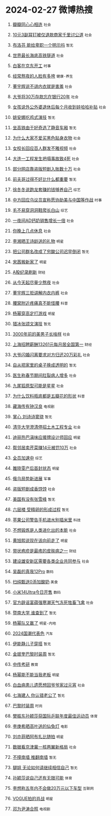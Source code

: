 # 2024-02-27 微博热搜 
1. [瓣瓣同心心相连](https://m.weibo.cn/search?containerid=100103type%3D1%26t%3D10%26q%3D%23%E7%93%A3%E7%93%A3%E5%90%8C%E5%BF%83%E5%BF%83%E7%9B%B8%E8%BF%9E%23&stream_entry_id=51&isnewpage=1&extparam=seat%3D1%26dgr%3D0%26stream_entry_id%3D51%26c_type%3D51%26q%3D%2523%25E7%2593%25A3%25E7%2593%25A3%25E5%2590%258C%25E5%25BF%2583%25E5%25BF%2583%25E7%259B%25B8%25E8%25BF%259E%2523%26pos%3D0%26cate%3D10103%26filter_type%3Drealtimehot%26display_time%3D1708986116%26pre_seqid%3D170898611626002999602) `社会` 

2. [10元3副耳钉被仅退款商家千里讨公道](https://m.weibo.cn/search?containerid=100103type%3D1%26t%3D10%26q%3D%2310%E5%85%833%E5%89%AF%E8%80%B3%E9%92%89%E8%A2%AB%E4%BB%85%E9%80%80%E6%AC%BE%E5%95%86%E5%AE%B6%E5%8D%83%E9%87%8C%E8%AE%A8%E5%85%AC%E9%81%93%23&stream_entry_id=31&isnewpage=1&extparam=seat%3D1%26stream_entry_id%3D31%26lcate%3D5001%26realpos%3D1%26dgr%3D0%26band_rank%3D1%26flag%3D2%26pos%3D0%26q%3D%252310%25E5%2585%25833%25E5%2589%25AF%25E8%2580%25B3%25E9%2592%2589%25E8%25A2%25AB%25E4%25BB%2585%25E9%2580%2580%25E6%25AC%25BE%25E5%2595%2586%25E5%25AE%25B6%25E5%258D%2583%25E9%2587%258C%25E8%25AE%25A8%25E5%2585%25AC%25E9%2581%2593%2523%26c_type%3D31%26cate%3D5001%26filter_type%3Drealtimehot%26display_time%3D1708986116%26pre_seqid%3D170898611626002999602) `社会` 

3. [布洛芬 能给卑职一个明示吗](https://m.weibo.cn/search?containerid=100103type%3D1%26t%3D10%26q%3D%E5%B8%83%E6%B4%9B%E8%8A%AC+%E8%83%BD%E7%BB%99%E5%8D%91%E8%81%8C%E4%B8%80%E4%B8%AA%E6%98%8E%E7%A4%BA%E5%90%97&stream_entry_id=31&isnewpage=1&extparam=seat%3D1%26stream_entry_id%3D31%26lcate%3D5001%26realpos%3D2%26dgr%3D0%26band_rank%3D2%26flag%3D2%26pos%3D1%26q%3D%25E5%25B8%2583%25E6%25B4%259B%25E8%258A%25AC%2520%25E8%2583%25BD%25E7%25BB%2599%25E5%258D%2591%25E8%2581%258C%25E4%25B8%2580%25E4%25B8%25AA%25E6%2598%258E%25E7%25A4%25BA%25E5%2590%2597%26c_type%3D31%26cate%3D5001%26filter_type%3Drealtimehot%26display_time%3D1708986116%26pre_seqid%3D170898611626002999602) `暂无` 

4. [世界最长海底高铁隧道](https://m.weibo.cn/search?containerid=100103type%3D1%26t%3D10%26q%3D%23%E4%B8%96%E7%95%8C%E6%9C%80%E9%95%BF%E6%B5%B7%E5%BA%95%E9%AB%98%E9%93%81%E9%9A%A7%E9%81%93%23&stream_entry_id=31&isnewpage=1&extparam=seat%3D1%26stream_entry_id%3D31%26lcate%3D5001%26realpos%3D3%26dgr%3D0%26band_rank%3D3%26flag%3D0%26pos%3D2%26q%3D%2523%25E4%25B8%2596%25E7%2595%258C%25E6%259C%2580%25E9%2595%25BF%25E6%25B5%25B7%25E5%25BA%2595%25E9%25AB%2598%25E9%2593%2581%25E9%259A%25A7%25E9%2581%2593%2523%26c_type%3D31%26cate%3D5001%26filter_type%3Drealtimehot%26display_time%3D1708986116%26pre_seqid%3D170898611626002999602) `社会` 

5. [白客在京东开工](https://m.weibo.cn/search?containerid=100103type%3D1%26t%3D10%26q%3D%23%E7%99%BD%E5%AE%A2%E5%9C%A8%E4%BA%AC%E4%B8%9C%E5%BC%80%E5%B7%A5%23&stream_entry_id=31&isnewpage=1&extparam=seat%3D1%26stream_entry_id%3D31%26lcate%3D5001%26c_type%3D31%26q%3D%2523%25E7%2599%25BD%25E5%25AE%25A2%25E5%259C%25A8%25E4%25BA%25AC%25E4%25B8%259C%25E5%25BC%2580%25E5%25B7%25A5%2523%26dgr%3D0%26band_rank%3D4%26adid%3D223800%26pos%3D3%26is_ad_pos%3D1%26cate%3D5001%26topic_ad%3D1%26filter_type%3Drealtimehot%26display_time%3D1708986116%26pre_seqid%3D170898611626002999602) `时事` 

6. [经常熬夜的人脸有多垮](https://m.weibo.cn/search?containerid=100103type%3D1%26t%3D10%26q%3D%23%E7%BB%8F%E5%B8%B8%E7%86%AC%E5%A4%9C%E7%9A%84%E4%BA%BA%E8%84%B8%E6%9C%89%E5%A4%9A%E5%9E%AE%23&stream_entry_id=31&isnewpage=1&extparam=seat%3D1%26stream_entry_id%3D31%26lcate%3D5001%26realpos%3D4%26dgr%3D0%26band_rank%3D4%26flag%3D2%26pos%3D4%26q%3D%2523%25E7%25BB%258F%25E5%25B8%25B8%25E7%2586%25AC%25E5%25A4%259C%25E7%259A%2584%25E4%25BA%25BA%25E8%2584%25B8%25E6%259C%2589%25E5%25A4%259A%25E5%259E%25AE%2523%26c_type%3D31%26cate%3D5001%26filter_type%3Drealtimehot%26display_time%3D1708986116%26pre_seqid%3D170898611626002999602) `健康-养生` 

7. [董宇辉说不讲内衣就是害羞](https://m.weibo.cn/search?containerid=100103type%3D1%26t%3D10%26q%3D%23%E8%91%A3%E5%AE%87%E8%BE%89%E8%AF%B4%E4%B8%8D%E8%AE%B2%E5%86%85%E8%A1%A3%E5%B0%B1%E6%98%AF%E5%AE%B3%E7%BE%9E%23&stream_entry_id=31&isnewpage=1&extparam=seat%3D1%26stream_entry_id%3D31%26lcate%3D5001%26realpos%3D5%26dgr%3D0%26band_rank%3D5%26flag%3D2%26pos%3D5%26q%3D%2523%25E8%2591%25A3%25E5%25AE%2587%25E8%25BE%2589%25E8%25AF%25B4%25E4%25B8%258D%25E8%25AE%25B2%25E5%2586%2585%25E8%25A1%25A3%25E5%25B0%25B1%25E6%2598%25AF%25E5%25AE%25B3%25E7%25BE%259E%2523%26c_type%3D31%26cate%3D5001%26filter_type%3Drealtimehot%26display_time%3D1708986116%26pre_seqid%3D170898611626002999602) `社会` 

8. [大爷将30万存款忘在银行20年](https://m.weibo.cn/search?containerid=100103type%3D1%26t%3D10%26q%3D%23%E5%A4%A7%E7%88%B7%E5%B0%8630%E4%B8%87%E5%AD%98%E6%AC%BE%E5%BF%98%E5%9C%A8%E9%93%B6%E8%A1%8C20%E5%B9%B4%23&stream_entry_id=31&isnewpage=1&extparam=seat%3D1%26stream_entry_id%3D31%26lcate%3D5001%26realpos%3D6%26dgr%3D0%26band_rank%3D6%26flag%3D2%26pos%3D6%26q%3D%2523%25E5%25A4%25A7%25E7%2588%25B7%25E5%25B0%258630%25E4%25B8%2587%25E5%25AD%2598%25E6%25AC%25BE%25E5%25BF%2598%25E5%259C%25A8%25E9%2593%25B6%25E8%25A1%258C20%25E5%25B9%25B4%2523%26c_type%3D31%26cate%3D5001%26filter_type%3Drealtimehot%26display_time%3D1708986116%26pre_seqid%3D170898611626002999602) `社会` 

9. [女孩说外公外婆退休后每个月收到娃哈哈补贴](https://m.weibo.cn/search?containerid=100103type%3D1%26t%3D10%26q%3D%23%E5%A5%B3%E5%AD%A9%E8%AF%B4%E5%A4%96%E5%85%AC%E5%A4%96%E5%A9%86%E9%80%80%E4%BC%91%E5%90%8E%E6%AF%8F%E4%B8%AA%E6%9C%88%E6%94%B6%E5%88%B0%E5%A8%83%E5%93%88%E5%93%88%E8%A1%A5%E8%B4%B4%23&stream_entry_id=31&isnewpage=1&extparam=seat%3D1%26stream_entry_id%3D31%26lcate%3D5001%26realpos%3D7%26dgr%3D0%26band_rank%3D7%26flag%3D32768%26pos%3D7%26q%3D%2523%25E5%25A5%25B3%25E5%25AD%25A9%25E8%25AF%25B4%25E5%25A4%2596%25E5%2585%25AC%25E5%25A4%2596%25E5%25A9%2586%25E9%2580%2580%25E4%25BC%2591%25E5%2590%258E%25E6%25AF%258F%25E4%25B8%25AA%25E6%259C%2588%25E6%2594%25B6%25E5%2588%25B0%25E5%25A8%2583%25E5%2593%2588%25E5%2593%2588%25E8%25A1%25A5%25E8%25B4%25B4%2523%26c_type%3D31%26cate%3D5001%26filter_type%3Drealtimehot%26display_time%3D1708986116%26pre_seqid%3D170898611626002999602) `社会` 

10. [姚安娜吃鸡式演技](https://m.weibo.cn/search?containerid=100103type%3D1%26t%3D10%26q%3D%E5%A7%9A%E5%AE%89%E5%A8%9C%E5%90%83%E9%B8%A1%E5%BC%8F%E6%BC%94%E6%8A%80&stream_entry_id=31&isnewpage=1&extparam=seat%3D1%26stream_entry_id%3D31%26lcate%3D5001%26realpos%3D8%26dgr%3D0%26band_rank%3D8%26flag%3D2%26pos%3D8%26q%3D%25E5%25A7%259A%25E5%25AE%2589%25E5%25A8%259C%25E5%2590%2583%25E9%25B8%25A1%25E5%25BC%258F%25E6%25BC%2594%25E6%258A%2580%26c_type%3D31%26cate%3D5001%26filter_type%3Drealtimehot%26display_time%3D1708986116%26pre_seqid%3D170898611626002999602) `暂无` 

11. [坐高铁由于好奇选了静音车厢](https://m.weibo.cn/search?containerid=100103type%3D1%26t%3D10%26q%3D%E5%9D%90%E9%AB%98%E9%93%81%E7%94%B1%E4%BA%8E%E5%A5%BD%E5%A5%87%E9%80%89%E4%BA%86%E9%9D%99%E9%9F%B3%E8%BD%A6%E5%8E%A2&stream_entry_id=31&isnewpage=1&extparam=seat%3D1%26stream_entry_id%3D31%26lcate%3D5001%26realpos%3D9%26dgr%3D0%26band_rank%3D9%26flag%3D2%26pos%3D9%26q%3D%25E5%259D%2590%25E9%25AB%2598%25E9%2593%2581%25E7%2594%25B1%25E4%25BA%258E%25E5%25A5%25BD%25E5%25A5%2587%25E9%2580%2589%25E4%25BA%2586%25E9%259D%2599%25E9%259F%25B3%25E8%25BD%25A6%25E5%258E%25A2%26c_type%3D31%26cate%3D5001%26filter_type%3Drealtimehot%26display_time%3D1708986116%26pre_seqid%3D170898611626002999602) `暂无` 

12. [为什么大家不爱买黑色贴身衣物](https://m.weibo.cn/search?containerid=100103type%3D1%26t%3D10%26q%3D%23%E4%B8%BA%E4%BB%80%E4%B9%88%E5%A4%A7%E5%AE%B6%E4%B8%8D%E7%88%B1%E4%B9%B0%E9%BB%91%E8%89%B2%E8%B4%B4%E8%BA%AB%E8%A1%A3%E7%89%A9%23&stream_entry_id=31&isnewpage=1&extparam=seat%3D1%26stream_entry_id%3D31%26lcate%3D5001%26realpos%3D10%26dgr%3D0%26band_rank%3D10%26flag%3D2%26pos%3D10%26q%3D%2523%25E4%25B8%25BA%25E4%25BB%2580%25E4%25B9%2588%25E5%25A4%25A7%25E5%25AE%25B6%25E4%25B8%258D%25E7%2588%25B1%25E4%25B9%25B0%25E9%25BB%2591%25E8%2589%25B2%25E8%25B4%25B4%25E8%25BA%25AB%25E8%25A1%25A3%25E7%2589%25A9%2523%26c_type%3D31%26cate%3D5001%26filter_type%3Drealtimehot%26display_time%3D1708986116%26pre_seqid%3D170898611626002999602) `社会` 

13. [女校长回应百人群发不雅视频](https://m.weibo.cn/search?containerid=100103type%3D1%26t%3D10%26q%3D%23%E5%A5%B3%E6%A0%A1%E9%95%BF%E5%9B%9E%E5%BA%94%E7%99%BE%E4%BA%BA%E7%BE%A4%E5%8F%91%E4%B8%8D%E9%9B%85%E8%A7%86%E9%A2%91%23&stream_entry_id=31&isnewpage=1&extparam=seat%3D1%26stream_entry_id%3D31%26lcate%3D5001%26realpos%3D11%26dgr%3D0%26band_rank%3D11%26flag%3D2%26pos%3D11%26q%3D%2523%25E5%25A5%25B3%25E6%25A0%25A1%25E9%2595%25BF%25E5%259B%259E%25E5%25BA%2594%25E7%2599%25BE%25E4%25BA%25BA%25E7%25BE%25A4%25E5%258F%2591%25E4%25B8%258D%25E9%259B%2585%25E8%25A7%2586%25E9%25A2%2591%2523%26c_type%3D31%26cate%3D5001%26filter_type%3Drealtimehot%26display_time%3D1708986116%26pre_seqid%3D170898611626002999602) `社会` 

14. [大连一工程发生坍塌事故致4死](https://m.weibo.cn/search?containerid=100103type%3D1%26t%3D10%26q%3D%23%E5%A4%A7%E8%BF%9E%E4%B8%80%E5%B7%A5%E7%A8%8B%E5%8F%91%E7%94%9F%E5%9D%8D%E5%A1%8C%E4%BA%8B%E6%95%85%E8%87%B44%E6%AD%BB%23&stream_entry_id=31&isnewpage=1&extparam=seat%3D1%26stream_entry_id%3D31%26lcate%3D5001%26realpos%3D12%26dgr%3D0%26band_rank%3D12%26flag%3D0%26pos%3D12%26q%3D%2523%25E5%25A4%25A7%25E8%25BF%259E%25E4%25B8%2580%25E5%25B7%25A5%25E7%25A8%258B%25E5%258F%2591%25E7%2594%259F%25E5%259D%258D%25E5%25A1%258C%25E4%25BA%258B%25E6%2595%2585%25E8%2587%25B44%25E6%25AD%25BB%2523%26c_type%3D31%26cate%3D5001%26filter_type%3Drealtimehot%26display_time%3D1708986116%26pre_seqid%3D170898611626002999602) `社会` 

15. [部分网店靠盗版短剧入账数十万](https://m.weibo.cn/search?containerid=100103type%3D1%26t%3D10%26q%3D%23%E9%83%A8%E5%88%86%E7%BD%91%E5%BA%97%E9%9D%A0%E7%9B%97%E7%89%88%E7%9F%AD%E5%89%A7%E5%85%A5%E8%B4%A6%E6%95%B0%E5%8D%81%E4%B8%87%23&stream_entry_id=31&isnewpage=1&extparam=seat%3D1%26stream_entry_id%3D31%26lcate%3D5001%26realpos%3D13%26dgr%3D0%26band_rank%3D13%26flag%3D2%26pos%3D13%26q%3D%2523%25E9%2583%25A8%25E5%2588%2586%25E7%25BD%2591%25E5%25BA%2597%25E9%259D%25A0%25E7%259B%2597%25E7%2589%2588%25E7%259F%25AD%25E5%2589%25A7%25E5%2585%25A5%25E8%25B4%25A6%25E6%2595%25B0%25E5%258D%2581%25E4%25B8%2587%2523%26c_type%3D31%26cate%3D5001%26filter_type%3Drealtimehot%26display_time%3D1708986116%26pre_seqid%3D170898611626002999602) `社会` 

16. [前夫哥过得不好比什么都重要](https://m.weibo.cn/search?containerid=100103type%3D1%26t%3D10%26q%3D%E5%89%8D%E5%A4%AB%E5%93%A5%E8%BF%87%E5%BE%97%E4%B8%8D%E5%A5%BD%E6%AF%94%E4%BB%80%E4%B9%88%E9%83%BD%E9%87%8D%E8%A6%81&stream_entry_id=31&isnewpage=1&extparam=seat%3D1%26stream_entry_id%3D31%26lcate%3D5001%26realpos%3D14%26dgr%3D0%26band_rank%3D14%26flag%3D2%26pos%3D14%26q%3D%25E5%2589%258D%25E5%25A4%25AB%25E5%2593%25A5%25E8%25BF%2587%25E5%25BE%2597%25E4%25B8%258D%25E5%25A5%25BD%25E6%25AF%2594%25E4%25BB%2580%25E4%25B9%2588%25E9%2583%25BD%25E9%2587%258D%25E8%25A6%2581%26c_type%3D31%26cate%3D5001%26filter_type%3Drealtimehot%26display_time%3D1708986116%26pre_seqid%3D170898611626002999602) `暂无` 

17. [徐冬冬说跑龙套赚的钱够养自己](https://m.weibo.cn/search?containerid=100103type%3D1%26t%3D10%26q%3D%23%E5%BE%90%E5%86%AC%E5%86%AC%E8%AF%B4%E8%B7%91%E9%BE%99%E5%A5%97%E8%B5%9A%E7%9A%84%E9%92%B1%E5%A4%9F%E5%85%BB%E8%87%AA%E5%B7%B1%23&stream_entry_id=31&isnewpage=1&extparam=seat%3D1%26stream_entry_id%3D31%26lcate%3D5001%26realpos%3D15%26dgr%3D0%26band_rank%3D15%26flag%3D2%26pos%3D15%26q%3D%2523%25E5%25BE%2590%25E5%2586%25AC%25E5%2586%25AC%25E8%25AF%25B4%25E8%25B7%2591%25E9%25BE%2599%25E5%25A5%2597%25E8%25B5%259A%25E7%259A%2584%25E9%2592%25B1%25E5%25A4%259F%25E5%2585%25BB%25E8%2587%25AA%25E5%25B7%25B1%2523%26c_type%3D31%26cate%3D5001%26filter_type%3Drealtimehot%26display_time%3D1708986116%26pre_seqid%3D170898611626002999602) `综艺` 

18. [中方回应乌议员宣称愿协助美与中国等作战](https://m.weibo.cn/search?containerid=100103type%3D1%26t%3D10%26q%3D%23%E4%B8%AD%E6%96%B9%E5%9B%9E%E5%BA%94%E4%B9%8C%E8%AE%AE%E5%91%98%E5%AE%A3%E7%A7%B0%E6%84%BF%E5%8D%8F%E5%8A%A9%E7%BE%8E%E4%B8%8E%E4%B8%AD%E5%9B%BD%E7%AD%89%E4%BD%9C%E6%88%98%23&stream_entry_id=31&isnewpage=1&extparam=seat%3D1%26stream_entry_id%3D31%26lcate%3D5001%26realpos%3D16%26dgr%3D0%26band_rank%3D16%26flag%3D0%26pos%3D16%26q%3D%2523%25E4%25B8%25AD%25E6%2596%25B9%25E5%259B%259E%25E5%25BA%2594%25E4%25B9%258C%25E8%25AE%25AE%25E5%2591%2598%25E5%25AE%25A3%25E7%25A7%25B0%25E6%2584%25BF%25E5%258D%258F%25E5%258A%25A9%25E7%25BE%258E%25E4%25B8%258E%25E4%25B8%25AD%25E5%259B%25BD%25E7%25AD%2589%25E4%25BD%259C%25E6%2588%2598%2523%26c_type%3D31%26cate%3D5001%26filter_type%3Drealtimehot%26display_time%3D1708986116%26pre_seqid%3D170898611626002999602) `时事` 

19. [毛不易穿洞洞鞋爬长白山](https://m.weibo.cn/search?containerid=100103type%3D1%26t%3D10%26q%3D%23%E6%AF%9B%E4%B8%8D%E6%98%93%E7%A9%BF%E6%B4%9E%E6%B4%9E%E9%9E%8B%E7%88%AC%E9%95%BF%E7%99%BD%E5%B1%B1%23&stream_entry_id=31&isnewpage=1&extparam=seat%3D1%26stream_entry_id%3D31%26lcate%3D5001%26realpos%3D17%26dgr%3D0%26band_rank%3D17%26flag%3D2%26pos%3D17%26q%3D%2523%25E6%25AF%259B%25E4%25B8%258D%25E6%2598%2593%25E7%25A9%25BF%25E6%25B4%259E%25E6%25B4%259E%25E9%259E%258B%25E7%2588%25AC%25E9%2595%25BF%25E7%2599%25BD%25E5%25B1%25B1%2523%26c_type%3D31%26cate%3D5001%26filter_type%3Drealtimehot%26display_time%3D1708986116%26pre_seqid%3D170898611626002999602) `综艺` 

20. [一夜间AD钙奶销售增长一倍](https://m.weibo.cn/search?containerid=100103type%3D1%26t%3D10%26q%3D%23%E4%B8%80%E5%A4%9C%E9%97%B4AD%E9%92%99%E5%A5%B6%E9%94%80%E5%94%AE%E5%A2%9E%E9%95%BF%E4%B8%80%E5%80%8D%23&stream_entry_id=31&isnewpage=1&extparam=seat%3D1%26stream_entry_id%3D31%26lcate%3D5001%26realpos%3D18%26dgr%3D0%26band_rank%3D18%26flag%3D0%26pos%3D18%26q%3D%2523%25E4%25B8%2580%25E5%25A4%259C%25E9%2597%25B4AD%25E9%2592%2599%25E5%25A5%25B6%25E9%2594%2580%25E5%2594%25AE%25E5%25A2%259E%25E9%2595%25BF%25E4%25B8%2580%25E5%2580%258D%2523%26c_type%3D31%26cate%3D5001%26filter_type%3Drealtimehot%26display_time%3D1708986116%26pre_seqid%3D170898611626002999602) `社会` 

21. [你晚上几点休息](https://m.weibo.cn/search?containerid=100103type%3D1%26t%3D10%26q%3D%23%E4%BD%A0%E6%99%9A%E4%B8%8A%E5%87%A0%E7%82%B9%E4%BC%91%E6%81%AF%23&stream_entry_id=31&isnewpage=1&extparam=seat%3D1%26stream_entry_id%3D31%26lcate%3D5001%26realpos%3D19%26dgr%3D0%26band_rank%3D19%26flag%3D0%26pos%3D19%26q%3D%2523%25E4%25BD%25A0%25E6%2599%259A%25E4%25B8%258A%25E5%2587%25A0%25E7%2582%25B9%25E4%25BC%2591%25E6%2581%25AF%2523%26c_type%3D31%26cate%3D5001%26filter_type%3Drealtimehot%26display_time%3D1708986116%26pre_seqid%3D170898611626002999602) `社会` 

22. [李湘晒王诗龄送的礼物](https://m.weibo.cn/search?containerid=100103type%3D1%26t%3D10%26q%3D%23%E6%9D%8E%E6%B9%98%E6%99%92%E7%8E%8B%E8%AF%97%E9%BE%84%E9%80%81%E7%9A%84%E7%A4%BC%E7%89%A9%23&stream_entry_id=31&isnewpage=1&extparam=seat%3D1%26stream_entry_id%3D31%26lcate%3D5001%26realpos%3D20%26dgr%3D0%26band_rank%3D20%26flag%3D0%26pos%3D20%26q%3D%2523%25E6%259D%258E%25E6%25B9%2598%25E6%2599%2592%25E7%258E%258B%25E8%25AF%2597%25E9%25BE%2584%25E9%2580%2581%25E7%259A%2584%25E7%25A4%25BC%25E7%2589%25A9%2523%26c_type%3D31%26cate%3D5001%26filter_type%3Drealtimehot%26display_time%3D1708986116%26pre_seqid%3D170898611626002999602) `明星` 

23. [把公司群名改成了穷酸公司迟早倒闭](https://m.weibo.cn/search?containerid=100103type%3D1%26t%3D10%26q%3D%E6%8A%8A%E5%85%AC%E5%8F%B8%E7%BE%A4%E5%90%8D%E6%94%B9%E6%88%90%E4%BA%86%E7%A9%B7%E9%85%B8%E5%85%AC%E5%8F%B8%E8%BF%9F%E6%97%A9%E5%80%92%E9%97%AD&stream_entry_id=31&isnewpage=1&extparam=seat%3D1%26stream_entry_id%3D31%26lcate%3D5001%26realpos%3D21%26dgr%3D0%26band_rank%3D21%26flag%3D0%26pos%3D21%26q%3D%25E6%258A%258A%25E5%2585%25AC%25E5%258F%25B8%25E7%25BE%25A4%25E5%2590%258D%25E6%2594%25B9%25E6%2588%2590%25E4%25BA%2586%25E7%25A9%25B7%25E9%2585%25B8%25E5%2585%25AC%25E5%258F%25B8%25E8%25BF%259F%25E6%2597%25A9%25E5%2580%2592%25E9%2597%25AD%26c_type%3D31%26cate%3D5001%26filter_type%3Drealtimehot%26display_time%3D1708986116%26pre_seqid%3D170898611626002999602) `暂无` 

24. [宋茜搬新家了](https://m.weibo.cn/search?containerid=100103type%3D1%26t%3D10%26q%3D%23%E5%AE%8B%E8%8C%9C%E6%90%AC%E6%96%B0%E5%AE%B6%E4%BA%86%23&stream_entry_id=31&isnewpage=1&extparam=seat%3D1%26stream_entry_id%3D31%26lcate%3D5001%26realpos%3D22%26dgr%3D0%26band_rank%3D22%26flag%3D0%26pos%3D22%26q%3D%2523%25E5%25AE%258B%25E8%258C%259C%25E6%2590%25AC%25E6%2596%25B0%25E5%25AE%25B6%25E4%25BA%2586%2523%26c_type%3D31%26cate%3D5001%26filter_type%3Drealtimehot%26display_time%3D1708986116%26pre_seqid%3D170898611626002999602) `明星` 

25. [A股纪录刷新](https://m.weibo.cn/search?containerid=100103type%3D1%26t%3D10%26q%3D%23A%E8%82%A1%E7%BA%AA%E5%BD%95%E5%88%B7%E6%96%B0%23&stream_entry_id=31&isnewpage=1&extparam=seat%3D1%26stream_entry_id%3D31%26lcate%3D5001%26realpos%3D23%26dgr%3D0%26band_rank%3D23%26flag%3D0%26pos%3D23%26q%3D%2523A%25E8%2582%25A1%25E7%25BA%25AA%25E5%25BD%2595%25E5%2588%25B7%25E6%2596%25B0%2523%26c_type%3D31%26cate%3D5001%26filter_type%3Drealtimehot%26display_time%3D1708986116%26pre_seqid%3D170898611626002999602) `财经` 

26. [从今天起尽量少熬夜](https://m.weibo.cn/search?containerid=100103type%3D1%26t%3D10%26q%3D%23%E4%BB%8E%E4%BB%8A%E5%A4%A9%E8%B5%B7%E5%B0%BD%E9%87%8F%E5%B0%91%E7%86%AC%E5%A4%9C%23&stream_entry_id=31&isnewpage=1&extparam=seat%3D1%26stream_entry_id%3D31%26lcate%3D5001%26realpos%3D24%26dgr%3D0%26band_rank%3D24%26flag%3D0%26pos%3D24%26q%3D%2523%25E4%25BB%258E%25E4%25BB%258A%25E5%25A4%25A9%25E8%25B5%25B7%25E5%25B0%25BD%25E9%2587%258F%25E5%25B0%2591%25E7%2586%25AC%25E5%25A4%259C%2523%26c_type%3D31%26cate%3D5001%26filter_type%3Drealtimehot%26display_time%3D1708986116%26pre_seqid%3D170898611626002999602) `社会` 

27. [董宇辉三拒讲解内衣内裤](https://m.weibo.cn/search?containerid=100103type%3D1%26t%3D10%26q%3D%23%E8%91%A3%E5%AE%87%E8%BE%89%E4%B8%89%E6%8B%92%E8%AE%B2%E8%A7%A3%E5%86%85%E8%A1%A3%E5%86%85%E8%A3%A4%23&stream_entry_id=31&isnewpage=1&extparam=seat%3D1%26stream_entry_id%3D31%26lcate%3D5001%26realpos%3D25%26dgr%3D0%26band_rank%3D25%26flag%3D0%26pos%3D25%26q%3D%2523%25E8%2591%25A3%25E5%25AE%2587%25E8%25BE%2589%25E4%25B8%2589%25E6%258B%2592%25E8%25AE%25B2%25E8%25A7%25A3%25E5%2586%2585%25E8%25A1%25A3%25E5%2586%2585%25E8%25A3%25A4%2523%26c_type%3D31%26cate%3D5001%26filter_type%3Drealtimehot%26display_time%3D1708986116%26pre_seqid%3D170898611626002999602) `社会` 

28. [腰窝附近疼痛真不能怪腰](https://m.weibo.cn/search?containerid=100103type%3D1%26t%3D10%26q%3D%23%E8%85%B0%E7%AA%9D%E9%99%84%E8%BF%91%E7%96%BC%E7%97%9B%E7%9C%9F%E4%B8%8D%E8%83%BD%E6%80%AA%E8%85%B0%23&stream_entry_id=31&isnewpage=1&extparam=seat%3D1%26stream_entry_id%3D31%26lcate%3D5001%26realpos%3D26%26dgr%3D0%26band_rank%3D26%26flag%3D0%26pos%3D26%26q%3D%2523%25E8%2585%25B0%25E7%25AA%259D%25E9%2599%2584%25E8%25BF%2591%25E7%2596%25BC%25E7%2597%259B%25E7%259C%259F%25E4%25B8%258D%25E8%2583%25BD%25E6%2580%25AA%25E8%2585%25B0%2523%26c_type%3D31%26cate%3D5001%26filter_type%3Drealtimehot%26display_time%3D1708986116%26pre_seqid%3D170898611626002999602) `科普` 

29. [杨幂穿高定打游戏](https://m.weibo.cn/search?containerid=100103type%3D1%26t%3D10%26q%3D%23%E6%9D%A8%E5%B9%82%E7%A9%BF%E9%AB%98%E5%AE%9A%E6%89%93%E6%B8%B8%E6%88%8F%23&stream_entry_id=31&isnewpage=1&extparam=seat%3D1%26stream_entry_id%3D31%26lcate%3D5001%26realpos%3D27%26dgr%3D0%26band_rank%3D27%26flag%3D0%26pos%3D27%26q%3D%2523%25E6%259D%25A8%25E5%25B9%2582%25E7%25A9%25BF%25E9%25AB%2598%25E5%25AE%259A%25E6%2589%2593%25E6%25B8%25B8%25E6%2588%258F%2523%26c_type%3D31%26cate%3D5001%26filter_type%3Drealtimehot%26display_time%3D1708986116%26pre_seqid%3D170898611626002999602) `明星` 

30. [猎冰张颂文演技](https://m.weibo.cn/search?containerid=100103type%3D1%26t%3D10%26q%3D%E7%8C%8E%E5%86%B0%E5%BC%A0%E9%A2%82%E6%96%87%E6%BC%94%E6%8A%80&stream_entry_id=31&isnewpage=1&extparam=seat%3D1%26stream_entry_id%3D31%26lcate%3D5001%26realpos%3D28%26dgr%3D0%26band_rank%3D28%26flag%3D0%26pos%3D28%26q%3D%25E7%258C%258E%25E5%2586%25B0%25E5%25BC%25A0%25E9%25A2%2582%25E6%2596%2587%25E6%25BC%2594%25E6%258A%2580%26c_type%3D31%26cate%3D5001%26filter_type%3Drealtimehot%26display_time%3D1708986116%26pre_seqid%3D170898611626002999602) `暂无` 

31. [3000年前的美男子长啥样](https://m.weibo.cn/search?containerid=100103type%3D1%26t%3D10%26q%3D%233000%E5%B9%B4%E5%89%8D%E7%9A%84%E7%BE%8E%E7%94%B7%E5%AD%90%E9%95%BF%E5%95%A5%E6%A0%B7%23&stream_entry_id=31&isnewpage=1&extparam=seat%3D1%26stream_entry_id%3D31%26lcate%3D5001%26realpos%3D29%26dgr%3D0%26band_rank%3D29%26flag%3D0%26pos%3D29%26q%3D%25233000%25E5%25B9%25B4%25E5%2589%258D%25E7%259A%2584%25E7%25BE%258E%25E7%2594%25B7%25E5%25AD%2590%25E9%2595%25BF%25E5%2595%25A5%25E6%25A0%25B7%2523%26c_type%3D31%26cate%3D5001%26filter_type%3Drealtimehot%26display_time%3D1708986116%26pre_seqid%3D170898611626002999602) `社会` 

32. [上海招聘薪酬13261元每月居全国第一](https://m.weibo.cn/search?containerid=100103type%3D1%26t%3D10%26q%3D%23%E4%B8%8A%E6%B5%B7%E6%8B%9B%E8%81%98%E8%96%AA%E9%85%AC13261%E5%85%83%E6%AF%8F%E6%9C%88%E5%B1%85%E5%85%A8%E5%9B%BD%E7%AC%AC%E4%B8%80%23&stream_entry_id=31&isnewpage=1&extparam=seat%3D1%26stream_entry_id%3D31%26lcate%3D5001%26realpos%3D30%26dgr%3D0%26band_rank%3D30%26flag%3D0%26pos%3D30%26q%3D%2523%25E4%25B8%258A%25E6%25B5%25B7%25E6%258B%259B%25E8%2581%2598%25E8%2596%25AA%25E9%2585%25AC13261%25E5%2585%2583%25E6%25AF%258F%25E6%259C%2588%25E5%25B1%2585%25E5%2585%25A8%25E5%259B%25BD%25E7%25AC%25AC%25E4%25B8%2580%2523%26c_type%3D31%26cate%3D5001%26filter_type%3Drealtimehot%26display_time%3D1708986116%26pre_seqid%3D170898611626002999602) `财经` 

33. [大爷闪婚闪离要求对方归还20万彩礼](https://m.weibo.cn/search?containerid=100103type%3D1%26t%3D10%26q%3D%23%E5%A4%A7%E7%88%B7%E9%97%AA%E5%A9%9A%E9%97%AA%E7%A6%BB%E8%A6%81%E6%B1%82%E5%AF%B9%E6%96%B9%E5%BD%92%E8%BF%9820%E4%B8%87%E5%BD%A9%E7%A4%BC%23&stream_entry_id=31&isnewpage=1&extparam=seat%3D1%26stream_entry_id%3D31%26lcate%3D5001%26realpos%3D31%26dgr%3D0%26band_rank%3D31%26flag%3D1%26pos%3D31%26q%3D%2523%25E5%25A4%25A7%25E7%2588%25B7%25E9%2597%25AA%25E5%25A9%259A%25E9%2597%25AA%25E7%25A6%25BB%25E8%25A6%2581%25E6%25B1%2582%25E5%25AF%25B9%25E6%2596%25B9%25E5%25BD%2592%25E8%25BF%259820%25E4%25B8%2587%25E5%25BD%25A9%25E7%25A4%25BC%2523%26c_type%3D31%26cate%3D5001%26filter_type%3Drealtimehot%26display_time%3D1708986116%26pre_seqid%3D170898611626002999602) `社会` 

34. [自从把家里的桌子换成透明的](https://m.weibo.cn/search?containerid=100103type%3D1%26t%3D10%26q%3D%E8%87%AA%E4%BB%8E%E6%8A%8A%E5%AE%B6%E9%87%8C%E7%9A%84%E6%A1%8C%E5%AD%90%E6%8D%A2%E6%88%90%E9%80%8F%E6%98%8E%E7%9A%84&stream_entry_id=31&isnewpage=1&extparam=seat%3D1%26stream_entry_id%3D31%26lcate%3D5001%26realpos%3D32%26dgr%3D0%26band_rank%3D32%26flag%3D0%26pos%3D32%26q%3D%25E8%2587%25AA%25E4%25BB%258E%25E6%258A%258A%25E5%25AE%25B6%25E9%2587%258C%25E7%259A%2584%25E6%25A1%258C%25E5%25AD%2590%25E6%258D%25A2%25E6%2588%2590%25E9%2580%258F%25E6%2598%258E%25E7%259A%2584%26c_type%3D31%26cate%3D5001%26filter_type%3Drealtimehot%26display_time%3D1708986116%26pre_seqid%3D170898611626002999602) `暂无` 

35. [医生称春节期间肛裂病人增多](https://m.weibo.cn/search?containerid=100103type%3D1%26t%3D10%26q%3D%23%E5%8C%BB%E7%94%9F%E7%A7%B0%E6%98%A5%E8%8A%82%E6%9C%9F%E9%97%B4%E8%82%9B%E8%A3%82%E7%97%85%E4%BA%BA%E5%A2%9E%E5%A4%9A%23&stream_entry_id=31&isnewpage=1&extparam=seat%3D1%26stream_entry_id%3D31%26lcate%3D5001%26realpos%3D33%26dgr%3D0%26band_rank%3D33%26flag%3D0%26pos%3D33%26q%3D%2523%25E5%258C%25BB%25E7%2594%259F%25E7%25A7%25B0%25E6%2598%25A5%25E8%258A%2582%25E6%259C%259F%25E9%2597%25B4%25E8%2582%259B%25E8%25A3%2582%25E7%2597%2585%25E4%25BA%25BA%25E5%25A2%259E%25E5%25A4%259A%2523%26c_type%3D31%26cate%3D5001%26filter_type%3Drealtimehot%26display_time%3D1708986116%26pre_seqid%3D170898611626002999602) `社会` 

36. [九尾狐原型可能是星星](https://m.weibo.cn/search?containerid=100103type%3D1%26t%3D10%26q%3D%23%E4%B9%9D%E5%B0%BE%E7%8B%90%E5%8E%9F%E5%9E%8B%E5%8F%AF%E8%83%BD%E6%98%AF%E6%98%9F%E6%98%9F%23&stream_entry_id=31&isnewpage=1&extparam=seat%3D1%26stream_entry_id%3D31%26lcate%3D5001%26realpos%3D34%26dgr%3D0%26band_rank%3D34%26flag%3D0%26pos%3D34%26q%3D%2523%25E4%25B9%259D%25E5%25B0%25BE%25E7%258B%2590%25E5%258E%259F%25E5%259E%258B%25E5%258F%25AF%25E8%2583%25BD%25E6%2598%25AF%25E6%2598%259F%25E6%2598%259F%2523%26c_type%3D31%26cate%3D5001%26filter_type%3Drealtimehot%26display_time%3D1708986116%26pre_seqid%3D170898611626002999602) `社会` 

37. [为什么饮料瓶底都是五瓣花的形状](https://m.weibo.cn/search?containerid=100103type%3D1%26t%3D10%26q%3D%23%E4%B8%BA%E4%BB%80%E4%B9%88%E9%A5%AE%E6%96%99%E7%93%B6%E5%BA%95%E9%83%BD%E6%98%AF%E4%BA%94%E7%93%A3%E8%8A%B1%E7%9A%84%E5%BD%A2%E7%8A%B6%23&stream_entry_id=31&isnewpage=1&extparam=seat%3D1%26stream_entry_id%3D31%26lcate%3D5001%26realpos%3D35%26dgr%3D0%26band_rank%3D35%26flag%3D0%26pos%3D35%26q%3D%2523%25E4%25B8%25BA%25E4%25BB%2580%25E4%25B9%2588%25E9%25A5%25AE%25E6%2596%2599%25E7%2593%25B6%25E5%25BA%2595%25E9%2583%25BD%25E6%2598%25AF%25E4%25BA%2594%25E7%2593%25A3%25E8%258A%25B1%25E7%259A%2584%25E5%25BD%25A2%25E7%258A%25B6%2523%26c_type%3D31%26cate%3D5001%26filter_type%3Drealtimehot%26display_time%3D1708986116%26pre_seqid%3D170898611626002999602) `科普` 

38. [藏海传有钟汉良](https://m.weibo.cn/search?containerid=100103type%3D1%26t%3D10%26q%3D%23%E8%97%8F%E6%B5%B7%E4%BC%A0%E6%9C%89%E9%92%9F%E6%B1%89%E8%89%AF%23&stream_entry_id=31&isnewpage=1&extparam=seat%3D1%26stream_entry_id%3D31%26lcate%3D5001%26realpos%3D36%26dgr%3D0%26band_rank%3D36%26flag%3D0%26pos%3D36%26q%3D%2523%25E8%2597%258F%25E6%25B5%25B7%25E4%25BC%25A0%25E6%259C%2589%25E9%2592%259F%25E6%25B1%2589%25E8%2589%25AF%2523%26c_type%3D31%26cate%3D5001%26filter_type%3Drealtimehot%26display_time%3D1708986116%26pre_seqid%3D170898611626002999602) `电视剧` 

39. [掌心 刘诗诗窦骁](https://m.weibo.cn/search?containerid=100103type%3D1%26t%3D10%26q%3D%E6%8E%8C%E5%BF%83+%E5%88%98%E8%AF%97%E8%AF%97%E7%AA%A6%E9%AA%81&stream_entry_id=31&isnewpage=1&extparam=seat%3D1%26stream_entry_id%3D31%26lcate%3D5001%26realpos%3D37%26dgr%3D0%26band_rank%3D37%26flag%3D0%26pos%3D37%26q%3D%25E6%258E%258C%25E5%25BF%2583%2520%25E5%2588%2598%25E8%25AF%2597%25E8%25AF%2597%25E7%25AA%25A6%25E9%25AA%2581%26c_type%3D31%26cate%3D5001%26filter_type%3Drealtimehot%26display_time%3D1708986116%26pre_seqid%3D170898611626002999602) `暂无` 

40. [清华大学澄清停招土木工程专业](https://m.weibo.cn/search?containerid=100103type%3D1%26t%3D10%26q%3D%23%E6%B8%85%E5%8D%8E%E5%A4%A7%E5%AD%A6%E6%BE%84%E6%B8%85%E5%81%9C%E6%8B%9B%E5%9C%9F%E6%9C%A8%E5%B7%A5%E7%A8%8B%E4%B8%93%E4%B8%9A%23&stream_entry_id=31&isnewpage=1&extparam=seat%3D1%26stream_entry_id%3D31%26lcate%3D5001%26realpos%3D38%26dgr%3D0%26band_rank%3D38%26flag%3D0%26pos%3D38%26q%3D%2523%25E6%25B8%2585%25E5%258D%258E%25E5%25A4%25A7%25E5%25AD%25A6%25E6%25BE%2584%25E6%25B8%2585%25E5%2581%259C%25E6%258B%259B%25E5%259C%259F%25E6%259C%25A8%25E5%25B7%25A5%25E7%25A8%258B%25E4%25B8%2593%25E4%25B8%259A%2523%26c_type%3D31%26cate%3D5001%26filter_type%3Drealtimehot%26display_time%3D1708986116%26pre_seqid%3D170898611626002999602) `社会` 

41. [迪丽热巴滇味应援牌设计师回应](https://m.weibo.cn/search?containerid=100103type%3D1%26t%3D10%26q%3D%23%E8%BF%AA%E4%B8%BD%E7%83%AD%E5%B7%B4%E6%BB%87%E5%91%B3%E5%BA%94%E6%8F%B4%E7%89%8C%E8%AE%BE%E8%AE%A1%E5%B8%88%E5%9B%9E%E5%BA%94%23&stream_entry_id=31&isnewpage=1&extparam=seat%3D1%26stream_entry_id%3D31%26lcate%3D5001%26realpos%3D39%26dgr%3D0%26band_rank%3D39%26flag%3D0%26pos%3D39%26q%3D%2523%25E8%25BF%25AA%25E4%25B8%25BD%25E7%2583%25AD%25E5%25B7%25B4%25E6%25BB%2587%25E5%2591%25B3%25E5%25BA%2594%25E6%258F%25B4%25E7%2589%258C%25E8%25AE%25BE%25E8%25AE%25A1%25E5%25B8%2588%25E5%259B%259E%25E5%25BA%2594%2523%26c_type%3D31%26cate%3D5001%26filter_type%3Drealtimehot%26display_time%3D1708986116%26pre_seqid%3D170898611626002999602) `明星` 

42. [帮邻居卖芹菜赚14元被罚10万](https://m.weibo.cn/search?containerid=100103type%3D1%26t%3D10%26q%3D%23%E5%B8%AE%E9%82%BB%E5%B1%85%E5%8D%96%E8%8A%B9%E8%8F%9C%E8%B5%9A14%E5%85%83%E8%A2%AB%E7%BD%9A10%E4%B8%87%23&stream_entry_id=31&isnewpage=1&extparam=seat%3D1%26stream_entry_id%3D31%26lcate%3D5001%26realpos%3D40%26dgr%3D0%26band_rank%3D40%26flag%3D0%26pos%3D40%26q%3D%2523%25E5%25B8%25AE%25E9%2582%25BB%25E5%25B1%2585%25E5%258D%2596%25E8%258A%25B9%25E8%258F%259C%25E8%25B5%259A14%25E5%2585%2583%25E8%25A2%25AB%25E7%25BD%259A10%25E4%25B8%2587%2523%26c_type%3D31%26cate%3D5001%26filter_type%3Drealtimehot%26display_time%3D1708986116%26pre_seqid%3D170898611626002999602) `社会` 

43. [全员加速中](https://m.weibo.cn/search?containerid=100103type%3D1%26t%3D10%26q%3D%E5%85%A8%E5%91%98%E5%8A%A0%E9%80%9F%E4%B8%AD&stream_entry_id=31&isnewpage=1&extparam=seat%3D1%26stream_entry_id%3D31%26lcate%3D5001%26realpos%3D41%26dgr%3D0%26band_rank%3D41%26flag%3D0%26pos%3D41%26q%3D%25E5%2585%25A8%25E5%2591%2598%25E5%258A%25A0%25E9%2580%259F%25E4%25B8%25AD%26c_type%3D31%26cate%3D5001%26filter_type%3Drealtimehot%26display_time%3D1708986116%26pre_seqid%3D170898611626002999602) `综艺` 

44. [雎晓雯产后首封状态](https://m.weibo.cn/search?containerid=100103type%3D1%26t%3D10%26q%3D%23%E9%9B%8E%E6%99%93%E9%9B%AF%E4%BA%A7%E5%90%8E%E9%A6%96%E5%B0%81%E7%8A%B6%E6%80%81%23&stream_entry_id=31&isnewpage=1&extparam=seat%3D1%26stream_entry_id%3D31%26lcate%3D5001%26realpos%3D42%26dgr%3D0%26band_rank%3D42%26flag%3D0%26pos%3D42%26q%3D%2523%25E9%259B%258E%25E6%2599%2593%25E9%259B%25AF%25E4%25BA%25A7%25E5%2590%258E%25E9%25A6%2596%25E5%25B0%2581%25E7%258A%25B6%25E6%2580%2581%2523%26c_type%3D31%26cate%3D5001%26filter_type%3Drealtimehot%26display_time%3D1708986116%26pre_seqid%3D170898611626002999602) `明星` 

45. [俄乌局势新进展](https://m.weibo.cn/search?containerid=100103type%3D1%26t%3D10%26q%3D%23%E4%BF%84%E4%B9%8C%E5%B1%80%E5%8A%BF%E6%96%B0%E8%BF%9B%E5%B1%95%23&stream_entry_id=31&isnewpage=1&extparam=seat%3D1%26stream_entry_id%3D31%26lcate%3D5001%26realpos%3D43%26dgr%3D0%26band_rank%3D43%26flag%3D0%26pos%3D43%26q%3D%2523%25E4%25BF%2584%25E4%25B9%258C%25E5%25B1%2580%25E5%258A%25BF%25E6%2596%25B0%25E8%25BF%259B%25E5%25B1%2595%2523%26c_type%3D31%26cate%3D5001%26filter_type%3Drealtimehot%26display_time%3D1708986116%26pre_seqid%3D170898611626002999602) `军事` 

46. [盗版短剧成香饽饽](https://m.weibo.cn/search?containerid=100103type%3D1%26t%3D10%26q%3D%23%E7%9B%97%E7%89%88%E7%9F%AD%E5%89%A7%E6%88%90%E9%A6%99%E9%A5%BD%E9%A5%BD%23&stream_entry_id=31&isnewpage=1&extparam=seat%3D1%26stream_entry_id%3D31%26lcate%3D5001%26realpos%3D44%26dgr%3D0%26band_rank%3D44%26flag%3D1%26pos%3D44%26q%3D%2523%25E7%259B%2597%25E7%2589%2588%25E7%259F%25AD%25E5%2589%25A7%25E6%2588%2590%25E9%25A6%2599%25E9%25A5%25BD%25E9%25A5%25BD%2523%26c_type%3D31%26cate%3D5001%26filter_type%3Drealtimehot%26display_time%3D1708986116%26pre_seqid%3D170898611626002999602) `社会` 

47. [美国有没有张雪峰](https://m.weibo.cn/search?containerid=100103type%3D1%26t%3D10%26q%3D%E7%BE%8E%E5%9B%BD%E6%9C%89%E6%B2%A1%E6%9C%89%E5%BC%A0%E9%9B%AA%E5%B3%B0&stream_entry_id=31&isnewpage=1&extparam=seat%3D1%26stream_entry_id%3D31%26lcate%3D5001%26realpos%3D45%26dgr%3D0%26band_rank%3D45%26flag%3D1%26pos%3D45%26q%3D%25E7%25BE%258E%25E5%259B%25BD%25E6%259C%2589%25E6%25B2%25A1%25E6%259C%2589%25E5%25BC%25A0%25E9%259B%25AA%25E5%25B3%25B0%26c_type%3D31%26cate%3D5001%26filter_type%3Drealtimehot%26display_time%3D1708986116%26pre_seqid%3D170898611626002999602) `暂无` 

48. [六层楼 受精卵的形成过程](https://m.weibo.cn/search?containerid=100103type%3D1%26t%3D10%26q%3D%E5%85%AD%E5%B1%82%E6%A5%BC+%E5%8F%97%E7%B2%BE%E5%8D%B5%E7%9A%84%E5%BD%A2%E6%88%90%E8%BF%87%E7%A8%8B&stream_entry_id=31&isnewpage=1&extparam=seat%3D1%26stream_entry_id%3D31%26lcate%3D5001%26realpos%3D46%26dgr%3D0%26band_rank%3D46%26flag%3D0%26pos%3D46%26q%3D%25E5%2585%25AD%25E5%25B1%2582%25E6%25A5%25BC%2520%25E5%258F%2597%25E7%25B2%25BE%25E5%258D%25B5%25E7%259A%2584%25E5%25BD%25A2%25E6%2588%2590%25E8%25BF%2587%25E7%25A8%258B%26c_type%3D31%26cate%3D5001%26filter_type%3Drealtimehot%26display_time%3D1708986116%26pre_seqid%3D170898611626002999602) `暂无` 

49. [苹果公司警告手机进水别插米里](https://m.weibo.cn/search?containerid=100103type%3D1%26t%3D10%26q%3D%23%E8%8B%B9%E6%9E%9C%E5%85%AC%E5%8F%B8%E8%AD%A6%E5%91%8A%E6%89%8B%E6%9C%BA%E8%BF%9B%E6%B0%B4%E5%88%AB%E6%8F%92%E7%B1%B3%E9%87%8C%23&stream_entry_id=31&isnewpage=1&extparam=seat%3D1%26stream_entry_id%3D31%26lcate%3D5001%26realpos%3D47%26dgr%3D0%26band_rank%3D47%26flag%3D0%26pos%3D47%26q%3D%2523%25E8%258B%25B9%25E6%259E%259C%25E5%2585%25AC%25E5%258F%25B8%25E8%25AD%25A6%25E5%2591%258A%25E6%2589%258B%25E6%259C%25BA%25E8%25BF%259B%25E6%25B0%25B4%25E5%2588%25AB%25E6%258F%2592%25E7%25B1%25B3%25E9%2587%258C%2523%26c_type%3D31%26cate%3D5001%26filter_type%3Drealtimehot%26display_time%3D1708986116%26pre_seqid%3D170898611626002999602) `科技` 

50. [不想锻炼是人类进化出的本能](https://m.weibo.cn/search?containerid=100103type%3D1%26t%3D10%26q%3D%23%E4%B8%8D%E6%83%B3%E9%94%BB%E7%82%BC%E6%98%AF%E4%BA%BA%E7%B1%BB%E8%BF%9B%E5%8C%96%E5%87%BA%E7%9A%84%E6%9C%AC%E8%83%BD%23&stream_entry_id=31&isnewpage=1&extparam=seat%3D1%26stream_entry_id%3D31%26lcate%3D5001%26realpos%3D48%26dgr%3D0%26band_rank%3D48%26flag%3D1%26pos%3D48%26q%3D%2523%25E4%25B8%258D%25E6%2583%25B3%25E9%2594%25BB%25E7%2582%25BC%25E6%2598%25AF%25E4%25BA%25BA%25E7%25B1%25BB%25E8%25BF%259B%25E5%258C%2596%25E5%2587%25BA%25E7%259A%2584%25E6%259C%25AC%25E8%2583%25BD%2523%26c_type%3D31%26cate%3D5001%26filter_type%3Drealtimehot%26display_time%3D1708986116%26pre_seqid%3D170898611626002999602) `社会` 

51. [黄旭熙说现在该向前走了](https://m.weibo.cn/search?containerid=100103type%3D1%26t%3D10%26q%3D%23%E9%BB%84%E6%97%AD%E7%86%99%E8%AF%B4%E7%8E%B0%E5%9C%A8%E8%AF%A5%E5%90%91%E5%89%8D%E8%B5%B0%E4%BA%86%23&stream_entry_id=31&isnewpage=1&extparam=seat%3D1%26stream_entry_id%3D31%26lcate%3D5001%26realpos%3D49%26dgr%3D0%26band_rank%3D49%26flag%3D0%26pos%3D49%26q%3D%2523%25E9%25BB%2584%25E6%2597%25AD%25E7%2586%2599%25E8%25AF%25B4%25E7%258E%25B0%25E5%259C%25A8%25E8%25AF%25A5%25E5%2590%2591%25E5%2589%258D%25E8%25B5%25B0%25E4%25BA%2586%2523%26c_type%3D31%26cate%3D5001%26filter_type%3Drealtimehot%26display_time%3D1708986116%26pre_seqid%3D170898611626002999602) `明星` 

52. [带状疱疹是最疼的皮肤病之一](https://m.weibo.cn/search?containerid=100103type%3D1%26t%3D10%26q%3D%23%E5%B8%A6%E7%8A%B6%E7%96%B1%E7%96%B9%E6%98%AF%E6%9C%80%E7%96%BC%E7%9A%84%E7%9A%AE%E8%82%A4%E7%97%85%E4%B9%8B%E4%B8%80%23&stream_entry_id=31&isnewpage=1&extparam=seat%3D1%26stream_entry_id%3D31%26lcate%3D5001%26realpos%3D50%26dgr%3D0%26band_rank%3D50%26flag%3D0%26pos%3D50%26q%3D%2523%25E5%25B8%25A6%25E7%258A%25B6%25E7%2596%25B1%25E7%2596%25B9%25E6%2598%25AF%25E6%259C%2580%25E7%2596%25BC%25E7%259A%2584%25E7%259A%25AE%25E8%2582%25A4%25E7%2597%2585%25E4%25B9%258B%25E4%25B8%2580%2523%26c_type%3D31%26cate%3D5001%26filter_type%3Drealtimehot%26display_time%3D1708986116%26pre_seqid%3D170898611626002999602) `财经` 

53. [建设雄安新区需要各类企业共同参与](https://m.weibo.cn/search?containerid=100103type%3D1%26t%3D10%26q%3D%23%E5%BB%BA%E8%AE%BE%E9%9B%84%E5%AE%89%E6%96%B0%E5%8C%BA%E9%9C%80%E8%A6%81%E5%90%84%E7%B1%BB%E4%BC%81%E4%B8%9A%E5%85%B1%E5%90%8C%E5%8F%82%E4%B8%8E%23&stream_entry_id=51&isnewpage=1&extparam=seat%3D1%26dgr%3D0%26c_type%3D51%26stream_entry_id%3D51%26pos%3D0%26cate%3D10103%26filter_type%3Drealtimehot%26q%3D%2523%25E5%25BB%25BA%25E8%25AE%25BE%25E9%259B%2584%25E5%25AE%2589%25E6%2596%25B0%25E5%258C%25BA%25E9%259C%2580%25E8%25A6%2581%25E5%2590%2584%25E7%25B1%25BB%25E4%25BC%2581%25E4%25B8%259A%25E5%2585%25B1%25E5%2590%258C%25E5%258F%2582%25E4%25B8%258E%2523%26display_time%3D1708986075%26pre_seqid%3D17089860751600425314) `社会` 

54. [吴磊的真我12Pro](https://m.weibo.cn/search?containerid=100103type%3D1%26t%3D10%26q%3D%23%E5%90%B4%E7%A3%8A%E7%9A%84%E7%9C%9F%E6%88%9112Pro%23&stream_entry_id=31&isnewpage=1&extparam=seat%3D1%26filter_type%3Drealtimehot%26c_type%3D31%26stream_entry_id%3D31%26band_rank%3D7%26cate%3D5001%26is_ad_pos%3D1%26q%3D%2523%25E5%2590%25B4%25E7%25A3%258A%25E7%259A%2584%25E7%259C%259F%25E6%2588%259112Pro%2523%26dgr%3D0%26adid%3D224092%26pos%3D6%26topic_ad%3D1%26lcate%3D5001%26display_time%3D1708986075%26pre_seqid%3D17089860751600425314) `数码` 

55. [扫纯甄送0添加酸奶](https://m.weibo.cn/search?containerid=100103type%3D1%26t%3D10%26q%3D%23%E6%89%AB%E7%BA%AF%E7%94%84%E9%80%810%E6%B7%BB%E5%8A%A0%E9%85%B8%E5%A5%B6%23&stream_entry_id=31&isnewpage=1&extparam=seat%3D1%26filter_type%3Drealtimehot%26c_type%3D31%26stream_entry_id%3D31%26band_rank%3D4%26cate%3D5001%26is_ad_pos%3D1%26q%3D%2523%25E6%2589%25AB%25E7%25BA%25AF%25E7%2594%2584%25E9%2580%25810%25E6%25B7%25BB%25E5%258A%25A0%25E9%2585%25B8%25E5%25A5%25B6%2523%26dgr%3D0%26adid%3D224118%26pos%3D3%26topic_ad%3D1%26lcate%3D5001%26display_time%3D1708986035%26pre_seqid%3D170898603565100445118) `美食` 

56. [小米14Ultra今日开售](https://m.weibo.cn/search?containerid=100103type%3D1%26t%3D10%26q%3D%23%E5%B0%8F%E7%B1%B314Ultra%E4%BB%8A%E6%97%A5%E5%BC%80%E5%94%AE%23&stream_entry_id=31&isnewpage=1&extparam=seat%3D1%26band_rank%3D4%26dgr%3D0%26lcate%3D5001%26stream_entry_id%3D31%26q%3D%2523%25E5%25B0%258F%25E7%25B1%25B314Ultra%25E4%25BB%258A%25E6%2597%25A5%25E5%25BC%2580%25E5%2594%25AE%2523%26filter_type%3Drealtimehot%26pos%3D3%26adid%3D224151%26is_ad_pos%3D1%26c_type%3D31%26topic_ad%3D1%26cate%3D5001%26display_time%3D1708985996%26pre_seqid%3D170898599638207467223) `数码` 

57. [官方辟谣富蕴强寒潮天气冻死牲畜飞禽](https://m.weibo.cn/search?containerid=100103type%3D1%26t%3D10%26q%3D%23%E5%AE%98%E6%96%B9%E8%BE%9F%E8%B0%A3%E5%AF%8C%E8%95%B4%E5%BC%BA%E5%AF%92%E6%BD%AE%E5%A4%A9%E6%B0%94%E5%86%BB%E6%AD%BB%E7%89%B2%E7%95%9C%E9%A3%9E%E7%A6%BD%23&stream_entry_id=31&isnewpage=1&extparam=seat%3D1%26c_type%3D31%26stream_entry_id%3D31%26band_rank%3D7%26cate%3D5001%26lcate%3D5001%26q%3D%2523%25E5%25AE%2598%25E6%2596%25B9%25E8%25BE%259F%25E8%25B0%25A3%25E5%25AF%258C%25E8%2595%25B4%25E5%25BC%25BA%25E5%25AF%2592%25E6%25BD%25AE%25E5%25A4%25A9%25E6%25B0%2594%25E5%2586%25BB%25E6%25AD%25BB%25E7%2589%25B2%25E7%2595%259C%25E9%25A3%259E%25E7%25A6%25BD%2523%26dgr%3D0%26adid%3D224080%26pos%3D7%26is_ad_pos%3D1%26filter_type%3Drealtimehot%26display_time%3D1708985955%26pre_seqid%3D17089859554560735856) `社会` 

58. [暨南大学 谁查到了](https://m.weibo.cn/search?containerid=100103type%3D1%26t%3D10%26q%3D%E6%9A%A8%E5%8D%97%E5%A4%A7%E5%AD%A6+%E8%B0%81%E6%9F%A5%E5%88%B0%E4%BA%86&stream_entry_id=31&isnewpage=1&extparam=seat%3D1%26realpos%3D49%26lcate%3D5001%26q%3D%25E6%259A%25A8%25E5%258D%2597%25E5%25A4%25A7%25E5%25AD%25A6%2520%25E8%25B0%2581%25E6%259F%25A5%25E5%2588%25B0%25E4%25BA%2586%26stream_entry_id%3D31%26dgr%3D0%26flag%3D0%26pos%3D49%26c_type%3D31%26band_rank%3D49%26filter_type%3Drealtimehot%26cate%3D5001%26display_time%3D1708982279%26pre_seqid%3D170898227987501614789) `暂无` 

59. [杨幂队又赢了](https://m.weibo.cn/search?containerid=100103type%3D1%26t%3D10%26q%3D%23%E6%9D%A8%E5%B9%82%E9%98%9F%E5%8F%88%E8%B5%A2%E4%BA%86%23&stream_entry_id=31&isnewpage=1&extparam=seat%3D1%26realpos%3D50%26lcate%3D5001%26q%3D%2523%25E6%259D%25A8%25E5%25B9%2582%25E9%2598%259F%25E5%258F%2588%25E8%25B5%25A2%25E4%25BA%2586%2523%26stream_entry_id%3D31%26dgr%3D0%26flag%3D1%26pos%3D50%26c_type%3D31%26band_rank%3D50%26filter_type%3Drealtimehot%26cate%3D5001%26display_time%3D1708982279%26pre_seqid%3D170898227987501614789) `明星-内地` 

60. [2024国潮代表色](https://m.weibo.cn/search?containerid=100103type%3D1%26t%3D10%26q%3D%232024%E5%9B%BD%E6%BD%AE%E4%BB%A3%E8%A1%A8%E8%89%B2%23&stream_entry_id=31&isnewpage=1&extparam=seat%3D1%26stream_entry_id%3D31%26lcate%3D5001%26c_type%3D31%26q%3D%25232024%25E5%259B%25BD%25E6%25BD%25AE%25E4%25BB%25A3%25E8%25A1%25A8%25E8%2589%25B2%2523%26dgr%3D0%26band_rank%3D7%26adid%3D224100%26pos%3D6%26is_ad_pos%3D1%26cate%3D5001%26topic_ad%3D1%26filter_type%3Drealtimehot%26display_time%3D1708978768%26pre_seqid%3D170897876806907115218) `汽车` 

61. [伊能静儿子穿搭](https://m.weibo.cn/search?containerid=100103type%3D1%26t%3D10%26q%3D%E4%BC%8A%E8%83%BD%E9%9D%99%E5%84%BF%E5%AD%90%E7%A9%BF%E6%90%AD&stream_entry_id=31&isnewpage=1&extparam=seat%3D1%26stream_entry_id%3D31%26lcate%3D5001%26realpos%3D45%26dgr%3D0%26band_rank%3D45%26flag%3D0%26pos%3D45%26q%3D%25E4%25BC%258A%25E8%2583%25BD%25E9%259D%2599%25E5%2584%25BF%25E5%25AD%2590%25E7%25A9%25BF%25E6%2590%25AD%26c_type%3D31%26cate%3D5001%26filter_type%3Drealtimehot%26display_time%3D1708978768%26pre_seqid%3D170897876806907115218) `暂无` 

62. [金珉奎巴黎时装周](https://m.weibo.cn/search?containerid=100103type%3D1%26t%3D10%26q%3D%23%E9%87%91%E7%8F%89%E5%A5%8E%E5%B7%B4%E9%BB%8E%E6%97%B6%E8%A3%85%E5%91%A8%23&stream_entry_id=31&isnewpage=1&extparam=seat%3D1%26stream_entry_id%3D31%26lcate%3D5001%26realpos%3D46%26dgr%3D0%26band_rank%3D46%26flag%3D0%26pos%3D46%26q%3D%2523%25E9%2587%2591%25E7%258F%2589%25E5%25A5%258E%25E5%25B7%25B4%25E9%25BB%258E%25E6%2597%25B6%25E8%25A3%2585%25E5%2591%25A8%2523%26c_type%3D31%26cate%3D5001%26filter_type%3Drealtimehot%26display_time%3D1708978768%26pre_seqid%3D170897876806907115218) `暂无` 

63. [中传考研](https://m.weibo.cn/search?containerid=100103type%3D1%26t%3D10%26q%3D%E4%B8%AD%E4%BC%A0%E8%80%83%E7%A0%94&stream_entry_id=31&isnewpage=1&extparam=seat%3D1%26stream_entry_id%3D31%26lcate%3D5001%26realpos%3D47%26dgr%3D0%26band_rank%3D47%26flag%3D0%26pos%3D47%26q%3D%25E4%25B8%25AD%25E4%25BC%25A0%25E8%2580%2583%25E7%25A0%2594%26c_type%3D31%26cate%3D5001%26filter_type%3Drealtimehot%26display_time%3D1708978768%26pre_seqid%3D170897876806907115218) `教育` 

64. [杨幂能不能当我老板](https://m.weibo.cn/search?containerid=100103type%3D1%26t%3D10%26q%3D%23%E6%9D%A8%E5%B9%82%E8%83%BD%E4%B8%8D%E8%83%BD%E5%BD%93%E6%88%91%E8%80%81%E6%9D%BF%23&stream_entry_id=31&isnewpage=1&extparam=seat%3D1%26stream_entry_id%3D31%26lcate%3D5001%26realpos%3D49%26dgr%3D0%26band_rank%3D49%26flag%3D0%26pos%3D49%26q%3D%2523%25E6%259D%25A8%25E5%25B9%2582%25E8%2583%25BD%25E4%25B8%258D%25E8%2583%25BD%25E5%25BD%2593%25E6%2588%2591%25E8%2580%2581%25E6%259D%25BF%2523%26c_type%3D31%26cate%3D5001%26filter_type%3Drealtimehot%26display_time%3D1708978768%26pre_seqid%3D170897876806907115218) `明星` 

65. [白血病患儿遗愿想回爷爷家过元宵](https://m.weibo.cn/search?containerid=100103type%3D1%26t%3D10%26q%3D%23%E7%99%BD%E8%A1%80%E7%97%85%E6%82%A3%E5%84%BF%E9%81%97%E6%84%BF%E6%83%B3%E5%9B%9E%E7%88%B7%E7%88%B7%E5%AE%B6%E8%BF%87%E5%85%83%E5%AE%B5%23&stream_entry_id=31&isnewpage=1&extparam=seat%3D1%26stream_entry_id%3D31%26lcate%3D5001%26realpos%3D50%26dgr%3D0%26band_rank%3D50%26flag%3D32768%26pos%3D50%26q%3D%2523%25E7%2599%25BD%25E8%25A1%2580%25E7%2597%2585%25E6%2582%25A3%25E5%2584%25BF%25E9%2581%2597%25E6%2584%25BF%25E6%2583%25B3%25E5%259B%259E%25E7%2588%25B7%25E7%2588%25B7%25E5%25AE%25B6%25E8%25BF%2587%25E5%2585%2583%25E5%25AE%25B5%2523%26c_type%3D31%26cate%3D5001%26filter_type%3Drealtimehot%26display_time%3D1708978768%26pre_seqid%3D170897876806907115218) `社会` 

66. [七海建人 你认错老公了](https://m.weibo.cn/search?containerid=100103type%3D1%26t%3D10%26q%3D%E4%B8%83%E6%B5%B7%E5%BB%BA%E4%BA%BA+%E4%BD%A0%E8%AE%A4%E9%94%99%E8%80%81%E5%85%AC%E4%BA%86&stream_entry_id=31&isnewpage=1&extparam=seat%3D1%26stream_entry_id%3D31%26lcate%3D5001%26realpos%3D41%26dgr%3D0%26band_rank%3D41%26flag%3D0%26pos%3D41%26q%3D%25E4%25B8%2583%25E6%25B5%25B7%25E5%25BB%25BA%25E4%25BA%25BA%2520%25E4%25BD%25A0%25E8%25AE%25A4%25E9%2594%2599%25E8%2580%2581%25E5%2585%25AC%25E4%25BA%2586%26c_type%3D31%26cate%3D5001%26filter_type%3Drealtimehot%26display_time%3D1708974913%26pre_seqid%3D1708974913095030014188) `暂无` 

67. [巴黎时装周](https://m.weibo.cn/search?containerid=100103type%3D1%26t%3D10%26q%3D%E5%B7%B4%E9%BB%8E%E6%97%B6%E8%A3%85%E5%91%A8&stream_entry_id=31&isnewpage=1&extparam=seat%3D1%26stream_entry_id%3D31%26lcate%3D5001%26realpos%3D49%26dgr%3D0%26band_rank%3D49%26flag%3D1%26pos%3D49%26q%3D%25E5%25B7%25B4%25E9%25BB%258E%25E6%2597%25B6%25E8%25A3%2585%25E5%2591%25A8%26c_type%3D31%26cate%3D5001%26filter_type%3Drealtimehot%26display_time%3D1708974913%26pre_seqid%3D1708974913095030014188) `时尚` 

68. [樊振东孙颖莎获国际乒联年度最佳运动员](https://m.weibo.cn/search?containerid=100103type%3D1%26t%3D10%26q%3D%23%E6%A8%8A%E6%8C%AF%E4%B8%9C%E5%AD%99%E9%A2%96%E8%8E%8E%E8%8E%B7%E5%9B%BD%E9%99%85%E4%B9%92%E8%81%94%E5%B9%B4%E5%BA%A6%E6%9C%80%E4%BD%B3%E8%BF%90%E5%8A%A8%E5%91%98%23&stream_entry_id=31&isnewpage=1&extparam=seat%3D1%26stream_entry_id%3D31%26lcate%3D5001%26realpos%3D50%26dgr%3D0%26band_rank%3D50%26flag%3D0%26pos%3D50%26q%3D%2523%25E6%25A8%258A%25E6%258C%25AF%25E4%25B8%259C%25E5%25AD%2599%25E9%25A2%2596%25E8%258E%258E%25E8%258E%25B7%25E5%259B%25BD%25E9%2599%2585%25E4%25B9%2592%25E8%2581%2594%25E5%25B9%25B4%25E5%25BA%25A6%25E6%259C%2580%25E4%25BD%25B3%25E8%25BF%2590%25E5%258A%25A8%25E5%2591%2598%2523%26c_type%3D31%26cate%3D5001%26filter_type%3Drealtimehot%26display_time%3D1708974913%26pre_seqid%3D1708974913095030014188) `体育` 

69. [李庚希晒高叶送的仙兔灯](https://m.weibo.cn/search?containerid=100103type%3D1%26t%3D10%26q%3D%23%E6%9D%8E%E5%BA%9A%E5%B8%8C%E6%99%92%E9%AB%98%E5%8F%B6%E9%80%81%E7%9A%84%E4%BB%99%E5%85%94%E7%81%AF%23&stream_entry_id=31&isnewpage=1&extparam=seat%3D1%26c_type%3D31%26stream_entry_id%3D31%26band_rank%3D39%26cate%3D5001%26realpos%3D39%26filter_type%3Drealtimehot%26q%3D%2523%25E6%259D%258E%25E5%25BA%259A%25E5%25B8%258C%25E6%2599%2592%25E9%25AB%2598%25E5%258F%25B6%25E9%2580%2581%25E7%259A%2584%25E4%25BB%2599%25E5%2585%2594%25E7%2581%25AF%2523%26dgr%3D0%26pos%3D38%26flag%3D1%26lcate%3D5001%26display_time%3D1708971783%26pre_seqid%3D170897178373490558159) `电影` 

70. [刘亦菲晒阿布扎比随拍](https://m.weibo.cn/search?containerid=100103type%3D1%26t%3D10%26q%3D%23%E5%88%98%E4%BA%A6%E8%8F%B2%E6%99%92%E9%98%BF%E5%B8%83%E6%89%8E%E6%AF%94%E9%9A%8F%E6%8B%8D%23&stream_entry_id=31&isnewpage=1&extparam=seat%3D1%26c_type%3D31%26stream_entry_id%3D31%26band_rank%3D44%26cate%3D5001%26realpos%3D44%26filter_type%3Drealtimehot%26q%3D%2523%25E5%2588%2598%25E4%25BA%25A6%25E8%258F%25B2%25E6%2599%2592%25E9%2598%25BF%25E5%25B8%2583%25E6%2589%258E%25E6%25AF%2594%25E9%259A%258F%25E6%258B%258D%2523%26dgr%3D0%26pos%3D43%26flag%3D0%26lcate%3D5001%26display_time%3D1708971783%26pre_seqid%3D170897178373490558159) `明星` 

71. [数据看京津冀一核两翼新格局](https://m.weibo.cn/search?containerid=100103type%3D1%26t%3D10%26q%3D%23%E6%95%B0%E6%8D%AE%E7%9C%8B%E4%BA%AC%E6%B4%A5%E5%86%80%E4%B8%80%E6%A0%B8%E4%B8%A4%E7%BF%BC%E6%96%B0%E6%A0%BC%E5%B1%80%23&stream_entry_id=31&isnewpage=1&extparam=seat%3D1%26c_type%3D31%26stream_entry_id%3D31%26band_rank%3D3%26cate%3D5001%26realpos%3D3%26filter_type%3Drealtimehot%26q%3D%2523%25E6%2595%25B0%25E6%258D%25AE%25E7%259C%258B%25E4%25BA%25AC%25E6%25B4%25A5%25E5%2586%2580%25E4%25B8%2580%25E6%25A0%25B8%25E4%25B8%25A4%25E7%25BF%25BC%25E6%2596%25B0%25E6%25A0%25BC%25E5%25B1%2580%2523%26dgr%3D0%26pos%3D2%26flag%3D0%26lcate%3D5001%26display_time%3D1708967858%26pre_seqid%3D170896785836994135186) `社会` 

72. [不撞南墙 推翻南墙](https://m.weibo.cn/search?containerid=100103type%3D1%26t%3D10%26q%3D%E4%B8%8D%E6%92%9E%E5%8D%97%E5%A2%99+%E6%8E%A8%E7%BF%BB%E5%8D%97%E5%A2%99&stream_entry_id=31&isnewpage=1&extparam=seat%3D1%26c_type%3D31%26stream_entry_id%3D31%26band_rank%3D47%26cate%3D5001%26realpos%3D47%26filter_type%3Drealtimehot%26q%3D%25E4%25B8%258D%25E6%2592%259E%25E5%258D%2597%25E5%25A2%2599%2520%25E6%258E%25A8%25E7%25BF%25BB%25E5%258D%2597%25E5%25A2%2599%26dgr%3D0%26pos%3D47%26flag%3D1%26lcate%3D5001%26display_time%3D1708967858%26pre_seqid%3D170896785836994135186) `暂无` 

73. [腿姐 无论如何请继续相信自己](https://m.weibo.cn/search?containerid=100103type%3D1%26t%3D10%26q%3D%E8%85%BF%E5%A7%90+%E6%97%A0%E8%AE%BA%E5%A6%82%E4%BD%95%E8%AF%B7%E7%BB%A7%E7%BB%AD%E7%9B%B8%E4%BF%A1%E8%87%AA%E5%B7%B1&stream_entry_id=31&isnewpage=1&extparam=seat%3D1%26c_type%3D31%26stream_entry_id%3D31%26band_rank%3D50%26cate%3D5001%26realpos%3D50%26filter_type%3Drealtimehot%26q%3D%25E8%2585%25BF%25E5%25A7%2590%2520%25E6%2597%25A0%25E8%25AE%25BA%25E5%25A6%2582%25E4%25BD%2595%25E8%25AF%25B7%25E7%25BB%25A7%25E7%25BB%25AD%25E7%259B%25B8%25E4%25BF%25A1%25E8%2587%25AA%25E5%25B7%25B1%26dgr%3D0%26pos%3D50%26flag%3D0%26lcate%3D5001%26display_time%3D1708967858%26pre_seqid%3D170896785836994135186) `暂无` 

74. [孙颖莎说自己还有无限可能](https://m.weibo.cn/search?containerid=100103type%3D1%26t%3D10%26q%3D%23%E5%AD%99%E9%A2%96%E8%8E%8E%E8%AF%B4%E8%87%AA%E5%B7%B1%E8%BF%98%E6%9C%89%E6%97%A0%E9%99%90%E5%8F%AF%E8%83%BD%23&stream_entry_id=31&isnewpage=1&extparam=seat%3D1%26stream_entry_id%3D31%26lcate%3D5001%26realpos%3D38%26dgr%3D0%26band_rank%3D38%26flag%3D1%26pos%3D38%26q%3D%2523%25E5%25AD%2599%25E9%25A2%2596%25E8%258E%258E%25E8%25AF%25B4%25E8%2587%25AA%25E5%25B7%25B1%25E8%25BF%2598%25E6%259C%2589%25E6%2597%25A0%25E9%2599%2590%25E5%258F%25AF%25E8%2583%25BD%2523%26c_type%3D31%26cate%3D5001%26filter_type%3Drealtimehot%26display_time%3D1708964623%26pre_seqid%3D17089646230130426199) `体育` 

75. [李想称五年内不会做20万元以下车型](https://m.weibo.cn/search?containerid=100103type%3D1%26t%3D10%26q%3D%23%E6%9D%8E%E6%83%B3%E7%A7%B0%E4%BA%94%E5%B9%B4%E5%86%85%E4%B8%8D%E4%BC%9A%E5%81%9A20%E4%B8%87%E5%85%83%E4%BB%A5%E4%B8%8B%E8%BD%A6%E5%9E%8B%23&stream_entry_id=31&isnewpage=1&extparam=seat%3D1%26stream_entry_id%3D31%26lcate%3D5001%26realpos%3D42%26dgr%3D0%26band_rank%3D42%26flag%3D0%26pos%3D42%26q%3D%2523%25E6%259D%258E%25E6%2583%25B3%25E7%25A7%25B0%25E4%25BA%2594%25E5%25B9%25B4%25E5%2586%2585%25E4%25B8%258D%25E4%25BC%259A%25E5%2581%259A20%25E4%25B8%2587%25E5%2585%2583%25E4%25BB%25A5%25E4%25B8%258B%25E8%25BD%25A6%25E5%259E%258B%2523%26c_type%3D31%26cate%3D5001%26filter_type%3Drealtimehot%26display_time%3D1708964623%26pre_seqid%3D17089646230130426199) `互联网` 

76. [VOGUE拍的肖战](https://m.weibo.cn/search?containerid=100103type%3D1%26t%3D10%26q%3D%23VOGUE%E6%8B%8D%E7%9A%84%E8%82%96%E6%88%98%23&stream_entry_id=31&isnewpage=1&extparam=seat%3D1%26stream_entry_id%3D31%26lcate%3D5001%26realpos%3D45%26dgr%3D0%26band_rank%3D45%26flag%3D1%26pos%3D45%26q%3D%2523VOGUE%25E6%258B%258D%25E7%259A%2584%25E8%2582%2596%25E6%2588%2598%2523%26c_type%3D31%26cate%3D5001%26filter_type%3Drealtimehot%26display_time%3D1708964623%26pre_seqid%3D17089646230130426199) `明星` 

77. [邓为尹涛合照](https://m.weibo.cn/search?containerid=100103type%3D1%26t%3D10%26q%3D%23%E9%82%93%E4%B8%BA%E5%B0%B9%E6%B6%9B%E5%90%88%E7%85%A7%23&stream_entry_id=31&isnewpage=1&extparam=seat%3D1%26stream_entry_id%3D31%26lcate%3D5001%26realpos%3D47%26dgr%3D0%26band_rank%3D47%26flag%3D1%26pos%3D47%26q%3D%2523%25E9%2582%2593%25E4%25B8%25BA%25E5%25B0%25B9%25E6%25B6%259B%25E5%2590%2588%25E7%2585%25A7%2523%26c_type%3D31%26cate%3D5001%26filter_type%3Drealtimehot%26display_time%3D1708964623%26pre_seqid%3D17089646230130426199) `电视剧` 
